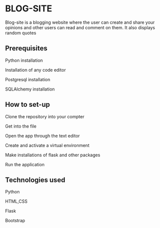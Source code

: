 # BLOG-SITE

Blog-site is a blogging website where the user can create and share your opinions and other users can read and comment on them. 
It also displays random quotes


## Prerequisites

Python installation

Installation of any code editor

Postgresql installation

SQLAlchemy installation

## How to set-up

Clone the repository into your compter

Get into the file

Open the app through the text editor

Create and activate a virtual environment 

Make installations of flask and other packages

Run the application

## Technologies used

Python

HTML,CSS

Flask

Bootstrap



